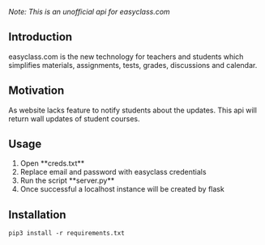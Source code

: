 <i>Note: This is an unofficial api for easyclass.com</i>

<h2>Introduction</h2>
easyclass.com is the new technology for teachers and students which simplifies materials, assignments, tests, grades, discussions and calendar.

<h2>Motivation</h2>
As website lacks feature to notify students about the updates. This api will return wall updates of student courses.

<h2>Usage</h2>
<ol>
 <li>Open **creds.txt**</li>
 <li>Replace email and password with easyclass credentials</li>
 <li>Run the script **server.py** </li>
 <li>Once successful a localhost instance will be created by flask</li>
</ol>


<h2>Installation</h2>
 <code>pip3 install -r requirements.txt</code>


